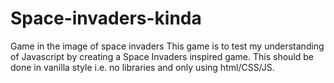 # Space-invaders-kinda
Game in the image of space invaders
This game is to test my understanding of Javascript by creating a Space Invaders inspired game. This should be done in vanilla style i.e. no libraries and only using html/CSS/JS. 
